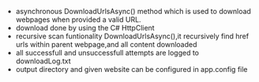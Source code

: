 - asynchronous DownloadUrlsAsync() method which is used to download webpages when provided a valid URL.
- download done by using the C# HttpClient
- recursive scan funtionality DownloadUrlsAsync(),it recursively find href urls within parent webpage,and all content 
  downloaded
- all successfull and unsuccessfull attempts are logged to downloadLog.txt 
- output directory and given website can be configured in app.config file